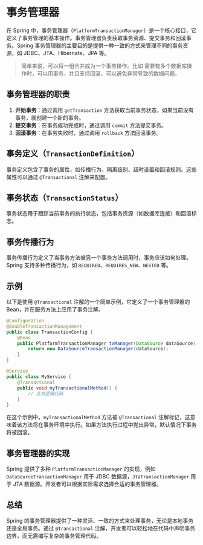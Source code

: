 # 事务管理器

在 Spring 中，事务管理器（`PlatformTransactionManager`）是一个核心接口，它定义了事务管理的基本操作。事务管理器负责获取事务资源、提交事务和回滚事务。Spring 事务管理器的主要目的是提供一种一致的方式来管理不同的事务资源，如 JDBC、JTA、Hibernate、JPA 等。
>简单来说，可以将一组合并成为一个事务操作。比如 需要有多个数据库操作时，可以用事务，并且支持回滚，可以避免异常导致的数据问题。

## 事务管理器的职责

1. **开始事务**：通过调用 `getTransaction` 方法获取当前事务状态，如果当前没有事务，就创建一个新的事务。
2. **提交事务**：在事务成功完成时，通过调用 `commit` 方法提交事务。
3. **回滚事务**：在事务失败时，通过调用 `rollback` 方法回滚事务。

## 事务定义（`TransactionDefinition`）

事务定义包含了事务的属性，如传播行为、隔离级别、超时设置和回滚规则。这些属性可以通过 `@Transactional` 注解来配置。

## 事务状态（`TransactionStatus`）

事务状态用于跟踪当前事务的执行状态，包括事务资源（如数据库连接）和回滚标志。

## 事务传播行为

事务传播行为定义了当事务方法被另一个事务方法调用时，事务应该如何处理。Spring 支持多种传播行为，如 `REQUIRED`、`REQUIRES_NEW`、`NESTED` 等。

## 示例

以下是使用 `@Transactional` 注解的一个简单示例，它定义了一个事务管理器的 Bean，并在服务方法上应用了事务注解。

```java
@Configuration
@EnableTransactionManagement
public class TransactionConfig {
    @Bean
    public PlatformTransactionManager txManager(DataSource dataSource) {
        return new DataSourceTransactionManager(dataSource);
    }
}

@Service
public class MyService {
    @Transactional
    public void myTransactionalMethod() {
        // 业务逻辑代码
    }
}
```

在这个示例中，`myTransactionalMethod` 方法被 `@Transactional` 注解标记，这意味着该方法将在事务环境中执行。如果方法执行过程中抛出异常，默认情况下事务将被回滚。

## 事务管理器的实现

Spring 提供了多种 `PlatformTransactionManager` 的实现，例如 `DataSourceTransactionManager` 用于 JDBC 数据源，`JtaTransactionManager` 用于 JTA 数据源。开发者可以根据实际需求选择合适的事务管理器。

## 总结

Spring 的事务管理器提供了一种灵活、一致的方式来处理事务，无论是本地事务还是全局事务。通过 `@Transactional` 注解，开发者可以轻松地在代码中声明事务边界，而无需编写复杂的事务管理代码。
